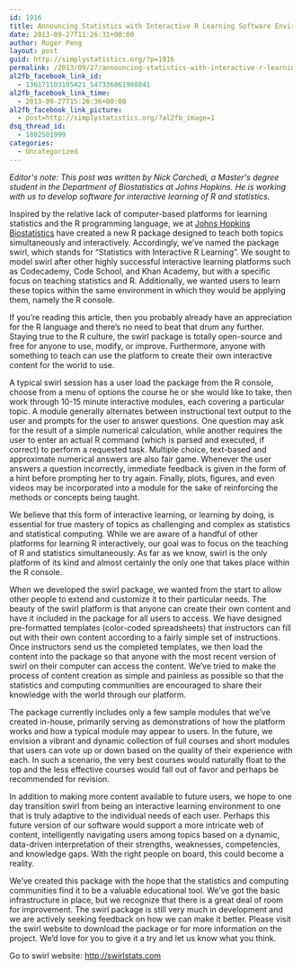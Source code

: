 ```yaml
---
id: 1916
title: Announcing Statistics with Interactive R Learning Software Environment
date: 2013-09-27T11:26:31+00:00
author: Roger Peng
layout: post
guid: http://simplystatistics.org/?p=1916
permalink: /2013/09/27/announcing-statistics-with-interactive-r-learning-software-environment/
al2fb_facebook_link_id:
  - 136171103105421_547336861988841
al2fb_facebook_link_time:
  - 2013-09-27T15:26:36+00:00
al2fb_facebook_link_picture:
  - post=http://simplystatistics.org/?al2fb_image=1
dsq_thread_id:
  - 1802501999
categories:
  - Uncategorized
---
```

<p dir="ltr">
  <em>Editor's note: This post was written by Nick Carchedi, a Master's degree student in the Department of Biostatistics at Johns Hopkins. He is working with us to develop software for interactive learning of R and statistics. </em>
</p>

<p dir="ltr">
  Inspired by the relative lack of computer-based platforms for learning statistics and the R programming language, we at <a href="http://www.biostat.jhsph.edu">Johns Hopkins Biostatistics</a> have created a new R package designed to teach both topics simultaneously and interactively. Accordingly, we’ve named the package swirl, which stands for “Statistics with Interactive R Learning”. We sought to model swirl after other highly successful interactive learning platforms such as Codecademy, Code School, and Khan Academy, but with a specific focus on teaching statistics and R. Additionally, we wanted users to learn these topics within the same environment in which they would be applying them, namely the R console.
</p>

<p dir="ltr">
  If you’re reading this article, then you probably already have an appreciation for the R language and there’s no need to beat that drum any further. Staying true to the R culture, the swirl package is totally open-source and free for anyone to use, modify, or improve. Furthermore, anyone with something to teach can use the platform to create their own interactive content for the world to use.
</p>

<p dir="ltr">
  A typical swirl session has a user load the package from the R console, choose from a menu of options the course he or she would like to take, then work through 10-15 minute interactive modules, each covering a particular topic. A module generally alternates between instructional text output to the user and prompts for the user to answer questions. One question may ask for the result of a simple numerical calculation, while another requires the user to enter an actual R command (which is parsed and executed, if correct) to perform a requested task. Multiple choice, text-based and approximate numerical answers are also fair game. Whenever the user answers a question incorrectly, immediate feedback is given in the form of a hint before prompting her to try again. Finally, plots, figures, and even videos may be incorporated into a module for the sake of reinforcing the methods or concepts being taught.
</p>

<p dir="ltr">
  We believe that this form of interactive learning, or learning by doing, is essential for true mastery of topics as challenging and complex as statistics and statistical computing. While we are aware of a handful of other platforms for learning R interactively, our goal was to focus on the teaching of R and statistics simultaneously. As far as we know, swirl is the only platform of its kind and almost certainly the only one that takes place within the R console.
</p>

<p dir="ltr">
  When we developed the swirl package, we wanted from the start to allow other people to extend and customize it to their particular needs. The beauty of the swirl platform is that anyone can create their own content and have it included in the package for all users to access. We have designed pre-formatted templates (color-coded spreadsheets) that instructors can fill out with their own content according to a fairly simple set of instructions. Once instructors send us the completed templates, we then load the content into the package so that anyone with the most recent version of swirl on their computer can access the content. We’ve tried to make the process of content creation as simple and painless as possible so that the statistics and computing communities are encouraged to share their knowledge with the world through our platform.
</p>

<p dir="ltr">
  The package currently includes only a few sample modules that we’ve created in-house, primarily serving as demonstrations of how the platform works and how a typical module may appear to users. In the future, we envision a vibrant and dynamic collection of full courses and short modules that users can vote up or down based on the quality of their experience with each. In such a scenario, the very best courses would naturally float to the top and the less effective courses would fall out of favor and perhaps be recommended for revision.
</p>

<p dir="ltr">
  In addition to making more content available to future users, we hope to one day transition swirl from being an interactive learning environment to one that is truly adaptive to the individual needs of each user. Perhaps this future version of our software would support a more intricate web of content, intelligently navigating users among topics based on a dynamic, data-driven interpretation of their strengths, weaknesses, competencies, and knowledge gaps. With the right people on board, this could become a reality.
</p>

<p dir="ltr">
  We’ve created this package with the hope that the statistics and computing communities find it to be a valuable educational tool. We’ve got the basic infrastructure in place, but we recognize that there is a great deal of room for improvement. The swirl package is still very much in development and we are actively seeking feedback on how we can make it better. Please visit the swirl website to download the package or for more information on the project. We’d love for you to give it a try and let us know what you think.
</p>

<p dir="ltr">
  Go to swirl website: <a href="http://swirlstats.com">http://swirlstats.com</a><a href="http://ncarchedi.github.io/swirl/"><br /> </a>
</p>